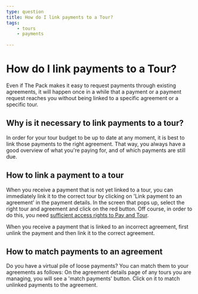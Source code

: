 ```yaml
---
type: question
title: How do I link payments to a Tour?
tags:
    - tours
    - payments
     
---
```

# How do I link payments to a Tour?
Even if The Pack makes it easy to request payments through existing agreements, it will happen once in a while that a payment or a payment request reaches you without being linked to a specific agreement or a specific tour.

## Why is it necessary to link payments to a tour?
In order for your tour budget to be up to date at any moment, it is best to link those payments to the right agreement. That way, you always have a good overview of what you're paying for, and of which payments are still due.

## How to link a payment to a tour
When you receive a payment that is not yet linked to a tour, you can immediately link it to the correct tour by clicking on 'Link payment to an agreement' in the payment details. In the screen that pops up, select the right tour and agreement and click on the red button. Off course, in order to do this, you need [sufficient access rights to Pay and Tour](https://app.partofthepack.com/faq/brand-members-settings).

When you receive a payment that is linked to an incorrect agreement, first unlink the payment and then link it to the correct agreement.

## How to match payments to an agreement
Do you have a virtual pile of loose payments? You can match them to your agreements as follows:
On the agreement details page of any tours you are managing, you will see a 'match payments' button. Click on it to match unlinked payments to the agreement.

